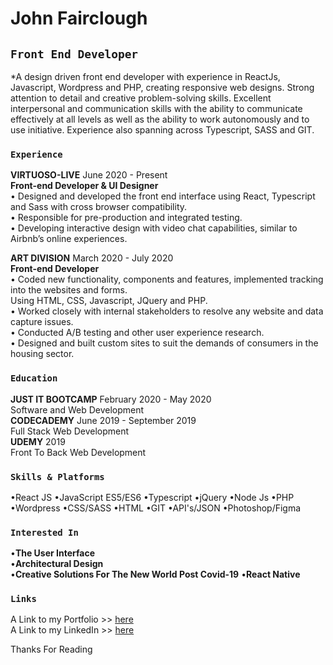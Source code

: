 # John Fairclough 


## `Front End Developer`
*A design driven front end developer with experience in ReactJs, Javascript, Wordpress and PHP, creating responsive web designs. Strong attention to detail and creative problem-solving skills. Excellent interpersonal and communication skills with the ability to communicate effectively at all levels as well as the ability to work autonomously and to use initiative. Experience also spanning across Typescript, SASS and GIT.


### `Experience`
**VIRTUOSO-LIVE** June 2020 - Present<br>
**Front-end Developer & UI Designer**<br>
• Designed and developed the front end interface using React,
Typescript and Sass with cross browser compatibility. <br>
• Responsible for pre-production and integrated testing. <br>
• Developing interactive design with video chat capabilities, similar
to Airbnb’s online experiences.


**ART DIVISION** March 2020 - July 2020 <br>
**Front-end Developer** <br>
• Coded new functionality, components and features, implemented
tracking into the websites and forms. <br>
Using HTML, CSS,
Javascript, JQuery and PHP. <br>
• Worked closely with internal stakeholders to resolve any
website and data capture issues. <br>
• Conducted A/B testing and other user experience research. <br>
• Designed and built custom sites to suit the demands of
consumers in the housing sector. 


### `Education`
**JUST IT BOOTCAMP** February 2020 - May 2020<br>
Software and Web Development <br>
**CODECADEMY** June 2019 - September 2019 <br>
Full Stack Web Development <br>
**UDEMY** 2019 <br>
Front To Back Web Development

### `Skills & Platforms`
•React JS
•JavaScript ES5/ES6
•Typescript
•jQuery
•Node Js
•PHP
•Wordpress
•CSS/SASS
•HTML
•GIT
•API's/JSON
•Photoshop/Figma


### `Interested In`
•**The User Interface** <br>
•**Architectural Design** <br>
•**Creative Solutions For The New World Post Covid-19** 
•**React Native** <br>


### `Links`
A Link to my Portfolio >> [here](https://www.jfairclough.com)<br>
A Link to my LinkedIn >> [here](https://www.linkedin.com/in/john-fairclough)

Thanks For Reading
